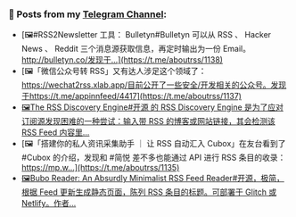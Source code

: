 ### 📰 Posts from my [Telegram Channel](https://t.me/s/aboutrss):
<!-- BLOG-POST-LIST:START -->
- [🖼#RSS2Newsletter 工具： Bulletyn#Bulletyn 可以从 RSS 、 Hacker News 、 Reddit 三个消息源获取信息，再定时输出为一份 Email。http://bulletyn.co/发现于...](https://t.me/aboutrss/1138)
- [🖼「微信公众号转 RSS」又有达人涉足这个领域了：https://wechat2rss.xlab.app/目前公开了一些安全/开发相关的公众号。发现于https://t.me/appinnfeed/4417](https://t.me/aboutrss/1137)
- [🖼The RSS Discovery Engine#开源 的 RSS Discovery Engine 是为了应对订阅源发现困难的一种尝试：输入带 RSS 的博客或网站链接，其会检测该 RSS Feed 内容里...](https://t.me/aboutrss/1136)
- [🖼「搭建你的私人资讯采集助手 ｜ 让 RSS 自动汇入 Cubox」在友台看到了 #Cubox 的介绍，发现和 #简悦 差不多也能通过 API 进行 RSS 条目的收录：https://mp.w...](https://t.me/aboutrss/1135)
- [🖼Bubo Reader: An Absurdly Minimalist RSS Feed Reader#开源，极简，根据 Feed 更新生成静态页面，陈列 RSS 条目的标题。可部署于 Glitch 或 Netlify。作者...](https://t.me/aboutrss/1134)
<!-- BLOG-POST-LIST:END -->

<!--
**AboutRSS/AboutRSS** is a ✨ _special_ ✨ repository because its `README.md` (this file) appears on your GitHub profile.

Here are some ideas to get you started:

- 🔭 I’m currently working on ...
- 🌱 I’m currently learning ...
- 👯 I’m looking to collaborate on ...
- 🤔 I’m looking for help with ...
- 💬 Ask me about ...
- 📫 How to reach me: ...
- 😄 Pronouns: ...
- ⚡ Fun fact: ...
-->
